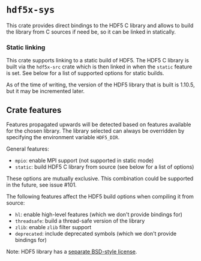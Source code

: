 # `hdf5x-sys`

This crate provides direct bindings to the HDF5 C library and allows to build
the library from C sources if need be, so it can be linked in statically.

### Static linking

This crate supports linking to a static build of HDF5. The HDF5 C library is built
via the `hdf5x-src` crate which is then linked in when the `static` feature is set.
See below for a list of supported options for static builds.

As of the time of writing, the version of the HDF5 library that is built is 1.10.5,
but it may be incremented later.

## Crate features

Features propagated upwards will be detected based on features available for the chosen library. The library selected can always be overridden by specifying the environment variable `HDF5_DIR`.

General features:

- `mpio`: enable MPI support (not supported in static mode)
- `static`: build HDF5 C library from source (see below for a list of options)

These options are mutually exclusive. This combination could be supported in the future, see issue #101.

The following features affect the HDF5 build options when compiling it from source:

- `hl`: enable high-level features (which we don't provide bindings for)
- `threadsafe`: build a thread-safe version of the library
- `zlib`: enable `zlib` filter support
- `deprecated`:  include deprecated symbols (which we don't provide bindings for)

Note: HDF5 library has a [separate BSD-style license](https://support.hdfgroup.org/products/licenses.html).
